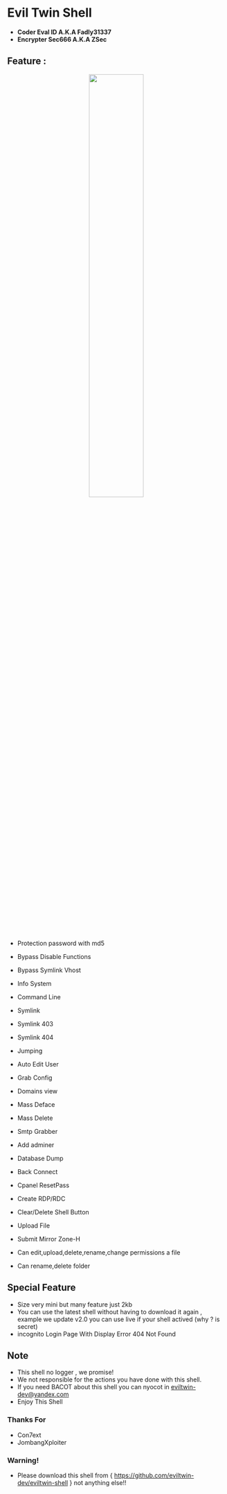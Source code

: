 # Evil Twin Shell

- **Coder Eval ID A.K.A Fadly31337**
- **Encrypter Sec666 A.K.A ZSec**

## Feature :
 
 <p align="center">
 <img width="50%" src="https://raw.githubusercontent.com/eviltwin-dev/eviltwin-shell/master/Shell.jpg"/>
 </p><br>
 
- Protection password with md5
- Bypass Disable Functions
- Bypass Symlink Vhost
- Info System
- Command Line
- Symlink
- Symlink 403
- Symlink 404
- Jumping
- Auto Edit User
- Grab Config
- Domains view
- Mass Deface
- Mass Delete
- Smtp Grabber
- Add adminer
- Database Dump
- Back Connect
- Cpanel ResetPass
- Create RDP/RDC
- Clear/Delete Shell Button
- Upload File

- Submit Mirror Zone-H
- Can edit,upload,delete,rename,change permissions a file
- Can rename,delete folder

## Special Feature

- Size very mini but many feature just 2kb
- You can use the latest shell without having to download it again , example we update v2.0 you can use live if your shell actived (why ? is secret)
- incognito Login Page With Display Error 404 Not Found




## Note

- This shell no logger , we promise!
- We not responsible for the actions you have done with this shell.
- If you need BACOT about this shell you can nyocot in eviltwin-dev@yandex.com
- Enjoy This Shell

### Thanks For

- Con7ext
- JombangXploiter

### Warning!

- Please download this shell from { https://github.com/eviltwin-dev/eviltwin-shell } not anything else!!
